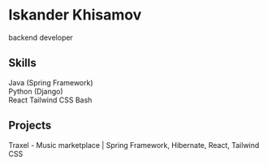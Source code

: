 # Iskander Khisamov
backend developer
## Skills
Java (Spring Framework)  
Python (Django)  
React
Tailwind CSS
Bash
## Projects
Traxel - Music marketplace | Spring Framework, Hibernate, React, Tailwind CSS
